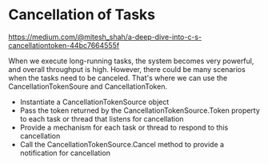 # Cancellation of Tasks

https://medium.com/@mitesh_shah/a-deep-dive-into-c-s-cancellationtoken-44bc7664555f
<p>
When we execute long-running tasks, the system becomes very powerful, and overall throughput is high. However, there could be many 
scenarios when the tasks need to be canceled. That's where we can use the CancellationTokenSoure and CancellationToken.
</p>

* Instantiate a CancellationTokenSource object
* Pass the token returned by the CancellationTokenSource.Token property to each task or thread that listens for cancellation
* Provide a mechanism for each task or thread to respond to this cancellation
* Call the CancellationTokenSource.Cancel method to provide a notification for cancellation
